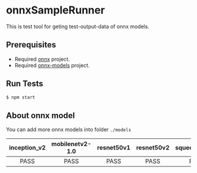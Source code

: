 # onnxSampleRunner
This is test tool for geting test-output-data of onnx models.

## Prerequisites
* Required [onnx](https://github.com/onnx/onnx) project.
* Required [onnx-models](https://github.com/onnx/models) project.

## Run Tests

```sh
$ npm start
```

## About onnx model
You can add more onnx models into folder `./models`

|  inception_v2  |   mobilenetv2-1.0   |  resnet50v1  |  resnet50v2  |  squeezenet1.1  |
|      :---:     |        :---:        |     :---:    |     :---:    |      :---:      |
|      PASS      |        PASS         |     PASS     |     PASS     |      PASS       |
